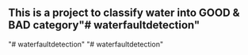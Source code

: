 ## This is a project to classify water into GOOD & BAD category"# waterfaultdetection" 
"# waterfaultdetection" 
"# waterfaultdetection" 
